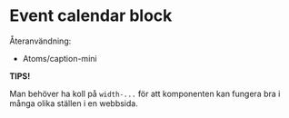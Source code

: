 # Event calendar block
Återanvändning:
* Atoms/caption-mini

__TIPS!__

Man behöver ha koll på `width-...` för att komponenten kan fungera bra i många olika ställen i en webbsida.